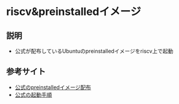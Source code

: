 # riscv&preinstalledイメージ

## 説明
- 公式が配布しているUbuntuのpreinstalledイメージをriscv上で起動

## 参考サイト
- [公式のpreinstalledイメージ配布](https://ubuntu.com/download/risc-v)
- [公式の起動手順](https://wiki.ubuntu.com/RISC-V/QEMU)
